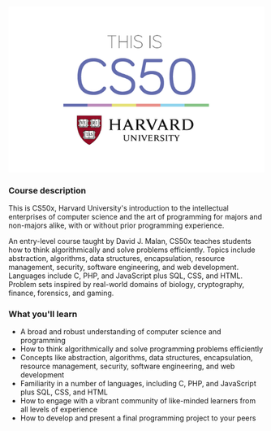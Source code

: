 ![Harvard's Introduction to the Intellectual Enterprises of Computer Science and the Art of Programming](CS50.png  "This is CS50")

### Course description
This is CS50x, Harvard University's introduction to the intellectual enterprises of computer science and the art of programming for majors and non-majors alike, with or without prior programming experience. 

An entry-level course taught by David J. Malan, CS50x teaches students how to think algorithmically and solve problems efficiently. Topics include abstraction, algorithms, data structures, encapsulation, resource management, security, software engineering, and web development. Languages include C, PHP, and JavaScript plus SQL, CSS, and HTML. Problem sets inspired by real-world domains of biology, cryptography, finance, forensics, and gaming.

### What you'll learn
* A broad and robust understanding of computer science and programming
* How to think algorithmically and solve programming problems efficiently
* Concepts like abstraction, algorithms, data structures, encapsulation, resource management, security, software engineering, and web development
* Familiarity in a number of languages, including C, PHP, and JavaScript plus SQL, CSS, and HTML
* How to engage with a vibrant community of like-minded learners from all levels of experience
* How to develop and present a final programming project to your peers
